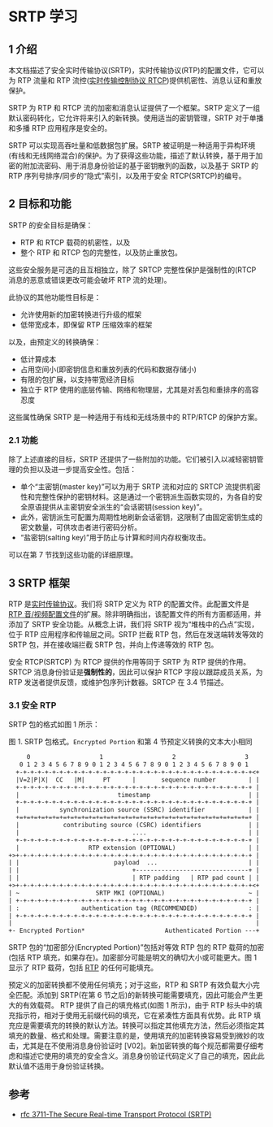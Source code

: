 # SRTP 学习

## 1 介绍

本文档描述了安全实时传输协议(SRTP)，实时传输协议(RTP)的配置文件，它可以为 RTP 流量和 RTP 流控([实时传输控制协议 RTCP](https://datatracker.ietf.org/doc/html/rfc3350))提供机密性、消息认证和重放保护。

SRTP 为 RTP 和 RTCP 流的加密和消息认证提供了一个框架。SRTP 定义了一组默认密码转化，它允许将来引入的新转换。使用适当的密钥管理，SRTP 对于单播和多播 RTP 应用程序是安全的。

SRTP 可以实现高吞吐量和低数据包扩展。SRTP 被证明是一种适用于异构环境(有线和无线网络混合)的保护。为了获得这些功能，描述了默认转换，基于用于加密的附加流密码、用于消息身份验证的基于密钥散列的函数，以及基于 SRTP 的 RTP 序列号排序/同步的“隐式”索引，以及用于安全 RTCP(SRTCP)的编号。

## 2 目标和功能

SRTP 的安全目标是确保：

- RTP 和 RTCP 载荷的机密性，以及
- 整个 RTP 和 RTCP 包的完整性，以及防止重放包。

这些安全服务是可选的且互相独立，除了 SRTCP 完整性保护是强制性的(RTCP 消息的恶意或错误更改可能会破坏 RTP 流的处理)。

此协议的其他功能性目标是：

- 允许使用新的加密转换进行升级的框架
- 低带宽成本，即保留 RTP 压缩效率的框架

以及，由预定义的转换确保：

- 低计算成本
- 占用空间小(即密钥信息和重放列表的代码和数据存储小)
- 有限的包扩展，以支持带宽经济目标
- 独立于 RTP 使用的底层传输、网络和物理层，尤其是对丢包和重排序的高容忍度

这些属性确保 SRTP 是一种适用于有线和无线场景中的 RTP/RTCP 的保护方案。

### 2.1 功能

除了上述直接的目标，SRTP 还提供了一些附加的功能。它们被引入以减轻密钥管理的负担以及进一步提高安全性。包括：

- 单个“主密钥(master key)”可以为用于 SRTP 流和对应的 SRTCP 流提供机密性和完整性保护的密钥材料。这是通过一个密钥派生函数实现的，为各自的安全原语提供从主密钥安全派生的“会话密钥(session key)”。
- 此外，密钥派生可配置为周期性地刷新会话密钥，这限制了由固定密钥生成的密文数量，可供攻击者进行密码分析。
- “盐密钥(salting key)”用于防止与计算和时间内存权衡攻击。

可以在第 7 节找到这些功能的详细原理。

## 3 SRTP 框架

RTP 是[实时传输协议](https://datatracker.ietf.org/doc/html/rfc3550)。我们将 SRTP 定义为 RTP 的配置文件。此配置文件是 [RTP 音/视频配置文件](https://datatracker.ietf.org/doc/html/rfc3551)的扩展。除非明确指出，该配置文件的所有方面都适用，并添加了 SRTP 安全功能。从概念上讲，我们将 SRTP 视为“堆栈中的凸点”实现，位于 RTP 应用程序和传输层之间。SRTP 拦截 RTP 包，然后在发送端转发等效的 SRTP 包，并在接收端拦截 SRTP 包，并向上传递等效的 RTP 包。

安全 RTCP(SRTCP) 为 RTCP 提供的作用等同于 SRTP 为 RTP 提供的作用。SRTCP 消息身份验证是**强制性的**，因此可以保护 RTCP 字段以跟踪成员关系，为 RTP 发送者提供反馈，或维护包序列计数器。SRTCP 在 3.4 节描述。

### 3.1 安全 RTP

SRTP 包的格式如图 1 所示：

图 1. SRTP 包格式。`Encrypted Portion` 和第 4 节预定义转换的文本大小相同

```txt
     0                   1                   2                   3
   0 1 2 3 4 5 6 7 8 9 0 1 2 3 4 5 6 7 8 9 0 1 2 3 4 5 6 7 8 9 0 1
  +-+-+-+-+-+-+-+-+-+-+-+-+-+-+-+-+-+-+-+-+-+-+-+-+-+-+-+-+-+-+-+-+<+
  |V=2|P|X|  CC   |M|     PT      |       sequence number         | |
  +-+-+-+-+-+-+-+-+-+-+-+-+-+-+-+-+-+-+-+-+-+-+-+-+-+-+-+-+-+-+-+-+ |
  |                           timestamp                           | |
  +-+-+-+-+-+-+-+-+-+-+-+-+-+-+-+-+-+-+-+-+-+-+-+-+-+-+-+-+-+-+-+-+ |
  |           synchronization source (SSRC) identifier            | |
  +=+=+=+=+=+=+=+=+=+=+=+=+=+=+=+=+=+=+=+=+=+=+=+=+=+=+=+=+=+=+=+=+ |
  |            contributing source (CSRC) identifiers             | |
  |                               ....                            | |
  +-+-+-+-+-+-+-+-+-+-+-+-+-+-+-+-+-+-+-+-+-+-+-+-+-+-+-+-+-+-+-+-+ |
  |                   RTP extension (OPTIONAL)                    | |
+>+-+-+-+-+-+-+-+-+-+-+-+-+-+-+-+-+-+-+-+-+-+-+-+-+-+-+-+-+-+-+-+-+ |
| |                          payload  ...                         | |
| |                               +-------------------------------+ |
| |                               | RTP padding   | RTP pad count | |
+>+-+-+-+-+-+-+-+-+-+-+-+-+-+-+-+-+-+-+-+-+-+-+-+-+-+-+-+-+-+-+-+-+<+
| ~                     SRTP MKI (OPTIONAL)                       ~ |
| +-+-+-+-+-+-+-+-+-+-+-+-+-+-+-+-+-+-+-+-+-+-+-+-+-+-+-+-+-+-+-+-+ |
| :                 authentication tag (RECOMMENDED)              : |
| +-+-+-+-+-+-+-+-+-+-+-+-+-+-+-+-+-+-+-+-+-+-+-+-+-+-+-+-+-+-+-+-+ |
|                                                                   |
+- Encrypted Portion*                      Authenticated Portion ---+
```

SRTP 包的“加密部分(Encrypted Portion)”包括对等效 RTP 包的 RTP 载荷的加密(包括 RTP 填充，如果存在)。加密部分可能是明文的确切大小或可能更大。图 1 显示了 RTP 载荷，包括 [RTP](https://datatracker.ietf.org/doc/html/rfc3550) 的任何可能填充。

预定义的加密转换都不使用任何填充；对于这些，RTP 和 SRTP 有效负载大小完全匹配。添加到 SRTP(在第 6 节之后)的新转换可能需要填充，因此可能会产生更大的有效载荷。 RTP 提供了自己的填充格式(如图 1 所示)，由于 RTP 标头中的填充指示符，相对于使用无前缀代码的填充，它在紧凑性方面具有优势。此 RTP 填充应是需要填充的转换的默认方法。转换可以指定其他填充方法，然后必须指定其填充的数量、格式和处理。需要注意的是，使用填充的加密转换容易受到微妙的攻击，尤其是在不使用消息身份验证时 [V02]。新加密转换的每个规范都需要仔细考虑和描述它使用的填充的安全含义。消息身份验证代码定义了自己的填充，因此此默认值不适用于身份验证转换。

## 参考

- [rfc 3711-The Secure Real-time Transport Protocol (SRTP)](chrome-extension://ikhdkkncnoglghljlkmcimlnlhkeamad/pdf-viewer/web/viewer.html?file=https%3A%2F%2Fwww.rfc-editor.org%2Frfc%2Fpdfrfc%2Frfc3711.txt.pdf#=&zoom=130)
